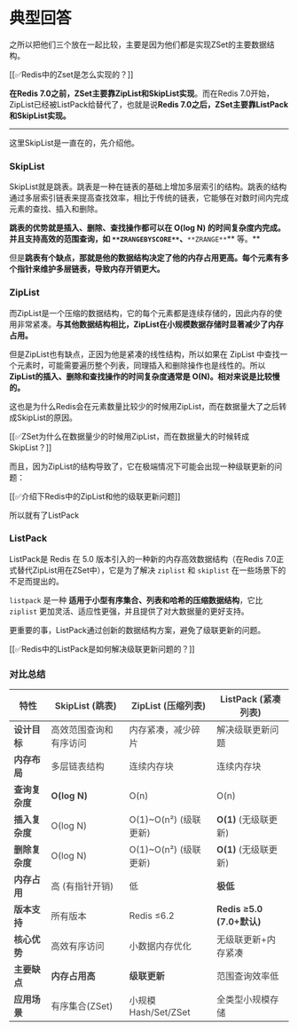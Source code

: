# 典型回答


之所以把他们三个放在一起比较，主要是因为他们都是实现ZSet的主要数据结构。



[[✅Redis中的Zset是怎么实现的？]]



**在Redis 7.0之前，ZSet主要靠ZipList和****SkipList****实现**。而在Redis 7.0开始，ZipList已经被ListPack给替代了，也就是说**Redis 7.0之后，ZSet主要靠ListPack和SkipList实现。**

****

这里SkipList是一直在的，先介绍他。



### SkipList


SkipList就是跳表。跳表是一种在链表的基础上增加多层索引的结构。跳表的结构通过多层索引链表来提高查找效率，相比于传统的链表，它能够在对数时间内完成元素的查找、插入和删除。



**跳表的优势就是插入、删除、查找操作都可以在 O(log N) 的时间复杂度内完成。并且支持高效的范围查询，如 **`**ZRANGEBYSCORE**`**、**`**ZRANGE**`** 等。**



但是**跳表有个缺点，那就是他的数据结构决定了他的内存占用更高。每个元素有多个指针来维护多层链表，导致内存开销更大。**



### ZipList


而ZipList是一个压缩的数据结构，它的每个元素都是连续存储的，因此内存的使用非常紧凑。**与其他数据结构相比，ZipList在小规模数据存储时显著减少了内存占用。**



但是ZipList也有缺点，正因为他是紧凑的线性结构，所以如果在 ZipList 中查找一个元素时，可能需要遍历整个列表，同理插入和删除操作也是线性的。所以**ZipList的插入、删除和查找操作的时间复杂度通常是 O(N)。相对来说是比较慢的。**





这也是为什么Redis会在元素数量比较少的时候用ZipList，而在数据量大了之后转成SkipList的原因。



[[✅ZSet为什么在数据量少的时候用ZipList，而在数据量大的时候转成SkipList？]]



而且，因为ZipList的结构导致了，它在极端情况下可能会出现一种级联更新的问题：



[[✅介绍下Redis中的ZipList和他的级联更新问题]]



所以就有了ListPack

### ListPack


ListPack是 Redis 在 5.0 版本引入的一种新的内存高效数据结构（在Redis 7.0正式替代ZipList用在ZSet中），它是为了解决 `ziplist` 和 `skiplist` 在一些场景下的不足而提出的。



`listpack` 是一种 **适用于小型有序集合、列表和哈希的压缩数据结构**，它比 `ziplist` 更加灵活、适应性更强，并且提供了对大数据量的更好支持。



更重要的事，ListPack通过创新的数据结构方案，避免了级联更新的问题。



[[✅Redis中的ListPack是如何解决级联更新问题的？]]





### 对比总结


| **<font style="color:rgb(64, 64, 64);">特性</font>** | **<font style="color:rgb(64, 64, 64);">SkipList (跳表)</font>** | **<font style="color:rgb(64, 64, 64);">ZipList (压缩列表)</font>** | **<font style="color:rgb(64, 64, 64);">ListPack (紧凑列表)</font>** |
| --- | --- | --- | --- |
| **<font style="color:rgb(64, 64, 64);">设计目标</font>** | <font style="color:rgb(64, 64, 64);">高效范围查询和有序访问</font> | <font style="color:rgb(64, 64, 64);">内存紧凑，减少碎片</font> | <font style="color:rgb(64, 64, 64);">解决级联更新问题</font> |
| **<font style="color:rgb(64, 64, 64);">内存布局</font>** | <font style="color:rgb(64, 64, 64);">多层链表结构</font> | <font style="color:rgb(64, 64, 64);">连续内存块</font> | <font style="color:rgb(64, 64, 64);">连续内存块</font> |
| **<font style="color:rgb(64, 64, 64);">查询复杂度</font>** | **<font style="color:rgb(64, 64, 64);">O(log N)</font>** | <font style="color:rgb(64, 64, 64);">O(n)</font> | <font style="color:rgb(64, 64, 64);">O(n)</font> |
| **<font style="color:rgb(64, 64, 64);">插入复杂度</font>** | <font style="color:rgb(64, 64, 64);">O(log N)</font> | <font style="color:rgb(64, 64, 64);">O(1)~O(n²) (级联更新)</font> | **<font style="color:rgb(64, 64, 64);">O(1)</font>**<font style="color:rgb(64, 64, 64);"> (无级联更新)</font> |
| **<font style="color:rgb(64, 64, 64);">删除复杂度</font>** | <font style="color:rgb(64, 64, 64);">O(log N)</font> | <font style="color:rgb(64, 64, 64);">O(1)~O(n²) (级联更新)</font> | **<font style="color:rgb(64, 64, 64);">O(1) </font>**<font style="color:rgb(64, 64, 64);">(无级联更新)</font> |
| **<font style="color:rgb(64, 64, 64);">内存占用</font>** | <font style="color:rgb(64, 64, 64);">高 (有指针开销)</font> | <font style="color:rgb(64, 64, 64);">低</font> | **<font style="color:rgb(64, 64, 64);">极低</font>** |
| **<font style="color:rgb(64, 64, 64);">版本支持</font>** | <font style="color:rgb(64, 64, 64);">所有版本</font> | <font style="color:rgb(64, 64, 64);">Redis ≤6.2</font> | **<font style="color:rgb(64, 64, 64);">Redis ≥5.0 (7.0+默认)</font>** |
| **<font style="color:rgb(64, 64, 64);">核心优势</font>** | <font style="color:rgb(64, 64, 64);">高效有序访问</font> | <font style="color:rgb(64, 64, 64);">小数据内存优化</font> | <font style="color:rgb(64, 64, 64);">无级联更新+内存紧凑</font> |
| **<font style="color:rgb(64, 64, 64);">主要缺点</font>** | **<font style="color:rgb(64, 64, 64);">内存占用高</font>** | **<font style="color:rgb(64, 64, 64);">级联更新</font>** | <font style="color:rgb(64, 64, 64);">范围查询效率低</font> |
| **<font style="color:rgb(64, 64, 64);">应用场景</font>** | <font style="color:rgb(64, 64, 64);">有序集合(ZSet)</font> | <font style="color:rgb(64, 64, 64);">小规模Hash/Set/ZSet</font> | <font style="color:rgb(64, 64, 64);">全类型小规模存储</font> |














